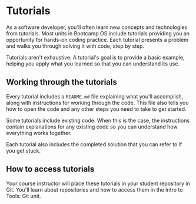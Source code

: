 # Tutorials

As a software developer, you'll often learn new concepts and technologies from tutorials. Most units in Bootcamp OS include tutorials providing you an opportunity for hands-on coding practice. Each tutorial presents a problem and walks you through solving it with code, step by step.

Tutorials aren't exhaustive. A tutorial's goal is to provide a basic example, helping you apply what you learned so that you can understand its use.

## Working through the tutorials
Every tutorial includes a `README.md` file explaining what you'll accomplish, along with instructions for working through the code. This file also tells you how to open the code and any other steps you need to take to get started.

Some tutorials include existing code. When this is the case, the instructions contain explanations for any existing code so you can understand how everything works together.

Each tutorial also includes the completed solution that you can refer to if you get stuck.

## How to access tutorials
Your course instructor will place these tutorials in your student repository in Git. You'll learn about repositories and how to access them in the Intro to Tools: Git unit.